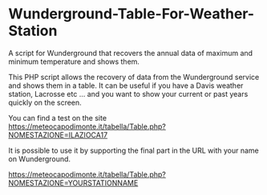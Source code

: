 # Wunderground-Table-For-Weather-Station
A script for Wunderground that recovers the annual data of maximum and minimum temperature and shows them.

This PHP script allows the recovery of data from the Wunderground service and shows them in a table.
It can be useful if you have a Davis weather station, Lacrosse etc ... and you want to show your current or past years quickly on the screen.

You can find a test on the site https://meteocapodimonte.it/tabella/Table.php?NOMESTAZIONE=ILAZIOCA17

It is possible to use it by supporting the final part in the URL with your name on Wunderground.

https://meteocapodimonte.it/tabella/Table.php?NOMESTAZIONE=YOURSTATIONNAME
